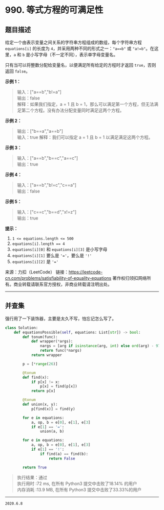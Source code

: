 # 990. 等式方程的可满足性

## 题目描述

给定一个由表示变量之间关系的字符串方程组成的数组，每个字符串方程 `equations[i]` 的长度为 `4`，并采用两种不同的形式之一：`"a==b"` 或 `"a!=b"`。在这里，`a` 和 `b` 是小写字母（不一定不同），表示单字母变量名。

只有当可以将整数分配给变量名，以便满足所有给定的方程时才返回 `true`，否则返回 `false`。

**示例 1：**

> 输入：["a==b","b!=a"]  
> 输出：false  
> 解释：如果我们指定，a = 1 且 b = 1，那么可以满足第一个方程，但无法满足第二个方程。没有办法分配变量同时满足这两个方程。

**示例 2：**

> 输出：["b==a","a==b"]  
> 输入：true
> 解释：我们可以指定 a = 1 且 b = 1 以满足满足这两个方程。

**示例 3：**

> 输入：["a==b","b==c","a==c"]  
> 输出：true

**示例 4：**

> 输入：["a==b","b!=c","c==a"]  
> 输出：false

**示例 5：**

> 输入：["c==c","b==d","x!=z"]  
> 输出：true

**提示：**

1. `1 <= equations.length <= 500`
2. `equations[i].length == 4`
3. `equations[i][0]` 和 `equations[i][3]` 是小写字母
4. `equations[i][1]` 要么是 `'='`，要么是 `'!'`
5. `equations[i][2]` 是 `'='`

来源：力扣（LeetCode）
链接：<https://leetcode-cn.com/problems/satisfiability-of-equality-equations>
著作权归领扣网络所有。商业转载请联系官方授权，非商业转载请注明出处。

---

## 并查集

强行用了一下装饰器，主要是太久不写，怕忘记怎么写了。

```python
class Solution:
    def equationsPossible(self, equations: List[str]) -> bool:
        def tonum(func):
            def wrapper(*args):
                nargs = [arg if isinstance(arg, int) else ord(arg) - 97 for arg in args]
                return func(*nargs)
            return wrapper

        p = [*range(26)]

        @tonum
        def find(x):
            if p[x] != x:
                p[x] = find(p[x])
            return p[x]

        @tonum
        def union(x, y):
            p[find(x)] = find(y)

        for e in equations:
            a, op, b = e[0], e[1], e[3]
            if e[1] == '=':
                union(a, b)

        for e in equations:
            a, op, b = e[0], e[1], e[3]
            if e[1] == '!':
                if find(a) == find(b):
                    return False

        return True

```

> 执行结果：通过  
> 执行用时 :72 ms, 在所有 Python3 提交中击败了18.14% 的用户  
> 内存消耗 :13.9 MB, 在所有 Python3 提交中击败了33.33%的用户

---

`2020.6.8`
